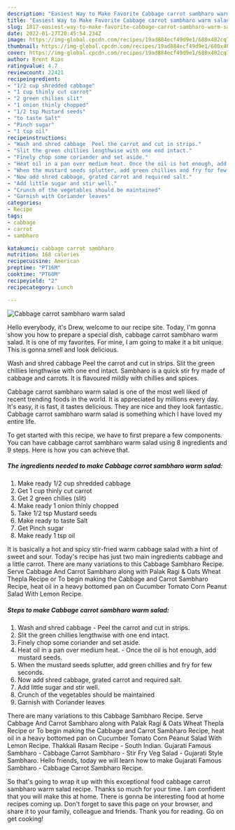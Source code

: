 ```yaml
---
description: "Easiest Way to Make Favorite Cabbage carrot sambharo warm salad"
title: "Easiest Way to Make Favorite Cabbage carrot sambharo warm salad"
slug: 1817-easiest-way-to-make-favorite-cabbage-carrot-sambharo-warm-salad
date: 2022-01-27T20:45:54.234Z
image: https://img-global.cpcdn.com/recipes/19ad884ecf49d9e1/680x482cq70/cabbage-carrot-sambharo-warm-salad-recipe-main-photo.jpg
thumbnail: https://img-global.cpcdn.com/recipes/19ad884ecf49d9e1/680x482cq70/cabbage-carrot-sambharo-warm-salad-recipe-main-photo.jpg
cover: https://img-global.cpcdn.com/recipes/19ad884ecf49d9e1/680x482cq70/cabbage-carrot-sambharo-warm-salad-recipe-main-photo.jpg
author: Brent Rios
ratingvalue: 4.7
reviewcount: 22421
recipeingredient:
- "1/2 cup shredded cabbage"
- "1 cup thinly cut carrot"
- "2 green chilies slit"
- "1 onion thinly chopped"
- "1/2 tsp Mustard seeds"
- "to taste Salt"
- "Pinch sugar"
- "1 tsp oil"
recipeinstructions:
- "Wash and shred cabbage  Peel the carrot and cut in strips."
- "Slit the green chillies lengthwise with one end intact."
- "Finely chop some coriander and set aside."
- "Heat oil in a pan over medium heat. Once the oil is hot enough, add mustard seeds."
- "When the mustard seeds splutter, add green chillies and fry for few seconds."
- "Now add shred cabbage, grated carrot and required salt."
- "Add little sugar and stir well."
- "Crunch of the vegetables should be maintained"
- "Garnish with Coriander leaves"
categories:
- Recipe
tags:
- cabbage
- carrot
- sambharo

katakunci: cabbage carrot sambharo 
nutrition: 168 calories
recipecuisine: American
preptime: "PT16M"
cooktime: "PT60M"
recipeyield: "2"
recipecategory: Lunch

---
```



![Cabbage carrot sambharo warm salad](https://img-global.cpcdn.com/recipes/19ad884ecf49d9e1/680x482cq70/cabbage-carrot-sambharo-warm-salad-recipe-main-photo.jpg)

Hello everybody, it's Drew, welcome to our recipe site. Today, I'm gonna show you how to prepare a special dish, cabbage carrot sambharo warm salad. It is one of my favorites. For mine, I am going to make it a bit unique. This is gonna smell and look delicious.

Wash and shred cabbage Peel the carrot and cut in strips. Slit the green chillies lengthwise with one end intact. Sambharo is a quick stir fry made of cabbage and carrots. It is flavoured mildly with chillies and spices.

Cabbage carrot sambharo warm salad is one of the most well liked of recent trending foods in the world. It is appreciated by millions every day. It's easy, it is fast, it tastes delicious. They are nice and they look fantastic. Cabbage carrot sambharo warm salad is something which I have loved my entire life.


To get started with this recipe, we have to first prepare a few components. You can have cabbage carrot sambharo warm salad using 8 ingredients and 9 steps. Here is how you can achieve that.

<!--inarticleads1-->

##### The ingredients needed to make Cabbage carrot sambharo warm salad:

1. Make ready 1/2 cup shredded cabbage
1. Get 1 cup thinly cut carrot
1. Get 2 green chilies (slit)
1. Make ready 1 onion thinly chopped
1. Take 1/2 tsp Mustard seeds
1. Make ready to taste Salt
1. Get Pinch sugar
1. Make ready 1 tsp oil


It is basically a hot and spicy stir-fried warm cabbage salad with a hint of sweet and sour. Today&#39;s recipe has just two main ingredients cabbage and a little carrot. There are many variations to this Cabbage Sambharo Recipe. Serve Cabbage And Carrot Sambharo along with Palak Ragi &amp; Oats Wheat Thepla Recipe or To begin making the Cabbage and Carrot Sambharo Recipe, heat oil in a heavy bottomed pan on Cucumber Tomato Corn Peanut Salad With Lemon Recipe. 

<!--inarticleads2-->

##### Steps to make Cabbage carrot sambharo warm salad:

1. Wash and shred cabbage  - Peel the carrot and cut in strips.
1. Slit the green chillies lengthwise with one end intact.
1. Finely chop some coriander and set aside.
1. Heat oil in a pan over medium heat. - Once the oil is hot enough, add mustard seeds.
1. When the mustard seeds splutter, add green chillies and fry for few seconds.
1. Now add shred cabbage, grated carrot and required salt.
1. Add little sugar and stir well.
1. Crunch of the vegetables should be maintained
1. Garnish with Coriander leaves


There are many variations to this Cabbage Sambharo Recipe. Serve Cabbage And Carrot Sambharo along with Palak Ragi &amp; Oats Wheat Thepla Recipe or To begin making the Cabbage and Carrot Sambharo Recipe, heat oil in a heavy bottomed pan on Cucumber Tomato Corn Peanut Salad With Lemon Recipe. Thakkali Rasam Recipe - South Indian. Gujarati Famous Sambharo - Cabbage Carrot Sambharo - Stir Fry Veg Salad - Gujarati Style Sambharo. Hello friends, today we will learn how to make Gujarati Famous Sambharo - Cabbage Carrot Sambharo Recipe. 

So that's going to wrap it up with this exceptional food cabbage carrot sambharo warm salad recipe. Thanks so much for your time. I am confident that you will make this at home. There is gonna be interesting food at home recipes coming up. Don't forget to save this page on your browser, and share it to your family, colleague and friends. Thank you for reading. Go on get cooking!
